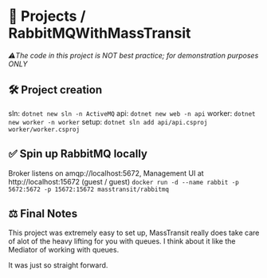 # 🐇 Projects / RabbitMQWithMassTransit
*⚠️The code in this project is NOT best practice; for demonstration purposes ONLY*

## 🛠️ Project creation
sln: `dotnet new sln -n ActiveMQ`
api: `dotnet new web -n api`
worker: `dotnet new worker -n worker`
setup: `dotnet sln add api/api.csproj worker/worker.csproj`

## ✅ Spin up RabbitMQ locally
Broker listens on amqp://localhost:5672, Management UI at http://localhost:15672 (guest / guest)
`docker run -d --name rabbit -p 5672:5672 -p 15672:15672 masstransit/rabbitmq`

## ⚖️ Final Notes
This project was extremely easy to set up, MassTransit really does take care of alot of the heavy lifting for you with queues. I think about it like the Mediator of working with queues.

It was just so straight forward.